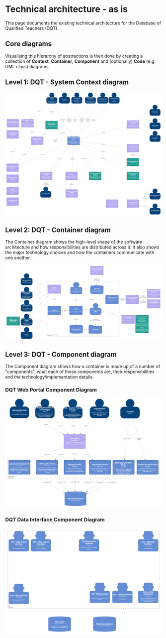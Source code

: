 # Technical architecture - as is

This page documents the existing technical architecture for the Database of Qualified Teachers (DQT).


## Core diagrams
Visualising this hierarchy of abstractions is then done by creating a collection of **Context**, **Container**, **Component** and (optionally) **Code** (e.g. UML class) diagrams.

## Level 1: DQT - System Context diagram

![](images/c4/c4-teacher-services-landscape.png)

## Level 2: DQT - Container diagram

The Container diagram shows the high-level shape of the software architecture and how responsibilities are distributed across it. It also shows the major technology choices and how the containers communicate with one another.

![](images/c4/c4-dqt-container.png)

## Level 3: DQT - Component diagram

The Component diagram shows how a container is made up of a number of "components", what each of those components are, their responsibilities and the technology/implementation details.

### DQT Web Portal Component Diagram

![](images/c4/c4-web-portals-component.png)

### DQT Data Interface Component Diagram

![](images/c4/c4-dqt-data-interfaces-component.png)
